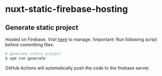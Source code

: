 # nuxt-static-firebase-hosting

## Generate static project

Hosted on Firebase. Visit [here](https://console.firebase.google.com/u/0/project/web-toucan/hosting/sites) to manage. !important: Run following script before committing files:
```bash
# generate static project
$ npm run generate
```
GitHub Actions will automatically push the code to the firebase server.